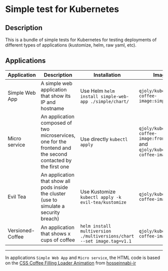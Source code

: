 # Simple test for Kubernetes

## Description

This is a bundle of simple tests for Kubernetes for testing deployments of different types of applications (kustomize, helm, raw yaml, etc).

## Applications

| Application | Description | Installation | Image |
| ----------- | ----------- | ------------ | ----- |
| Simple Web App | A simple web application that show its IP and hostname | Use Helm `helm install simple-web-app ./simple/chart/` | `qjoly/kubernetes-coffee-image:simple` |
| Micro service | An application composed of two microservices, one for the frontend and the second contacted by the first one | Use directly `kubectl apply` | `qjoly/kubernetes-coffee-image:frontend` and `qjoly/kubernetes-coffee-image:api` |  
| Evil Tea | An application that show all pods inside the cluster (use to simulate a security breach) | Use Kustomize `kubectl apply -k evil-tea/kustomize` | `qjoly/kubernetes-coffee-image:evil` |
| Versioned-Coffee | An application that shows x cups of coffee  | `helm install multiversion ./multiversions/chart --set image.tag=v1.1` | `qjoly/kubernetes-coffee-image:v1.x` |

---

In applications `Simple Web App` and `Micro service`, the HTML code is based on the [CSS Coffee Filling Loader Animation](https://github.com/hosseinnabi-ir/CSS-Coffee-Filling-Loader-Animation) from [hosseinnabi-ir](https://github.com/hosseinnabi-ir/)
